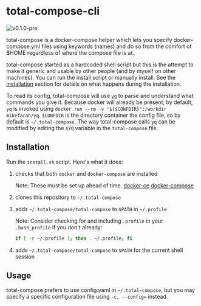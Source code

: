 # total-compose-cli

![v0.1.0-pre](https://img.shields.io/badge/version-0.1.0--pre-orange)

total-compose is a docker-compose helper which lets you specify docker-compose.yml files using
keywords (names) and do so from the comfort of $HOME regardless of where the compose file
is at. 

total-compose started as a hardcoded shell script but this is the attempt to make it generic and
usable by other people (and by myself on other machines). You can run the install script or
manually install. See the [installation](#installation) section for details on what happens during
the installation.

To read its config, total-compose will use [`yq`](http://mikefarah.github.io/yq/)
to parse and understand what commands you give it. Because docker will already be present, 
by default, `yq` is invoked using `docker run --rm -v "${$CONFDIR}":/workdir mikefarah/yq`.
`$CONFDIR` is the directory container the config file, so by default is `~/.total-compose`.
The way total-compose calls `yq` can be modified by editing the `$YQ` variable in the 
`total-compose` file.

## Installation

Run the `install.sh` script. Here's what it does:

1. checks that both `docker` and `docker-compose` are installed

	Note: These must be set up ahead of time.
	[docker-ce](https://docs.docker.com/engine/install/) 
	[docker-compose](https://docs.docker.com/compose/install/)

2. clones this repository to `~/.total-compose`
3. adds `~/.total-compose/total-compose` to `$PATH` in `~/.profile`

	Note: Consider checking for and including `.profile` in your `.bash_profile` if you don't already:

	```bash
	if [ -r ~/.profile ]; then . ~/.profile; fi
	```

4. adds `~/.total-compose/total-compose` to `$PATH` for the current shell session

## Usage

total-compose prefers to use config.yaml in `~/.total-compose`, but you may specify 
a specific configuration file using `-c, --config=` instead.
